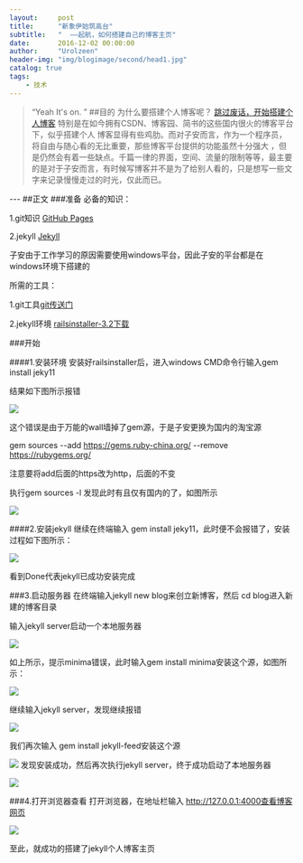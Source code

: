 ```yaml
---
layout:     post
title:      "新象伊始筑高台"
subtitle:   "  ——起航，如何搭建自己的博客主页"
date:       2016-12-02 00:00:00
author:     "Urolzeen"
header-img: "img/blogimage/second/head1.jpg"
catalog: true
tags:
    - 技术
---
```

> “Yeah It's on. ”
##目的
为什么要搭建个人博客呢？
[跳过废话，开始搭建个人博客](#build) 
特别是在如今拥有CSDN、博客园、简书的这些国内很火的博客平台下，似乎搭建个人 博客显得有些鸡肋。而对子安而言，作为一个程序员，将自由与随心看的无比重要，那些博客平台提供的功能虽然十分强大 ，但是仍然会有着一些缺点。千篇一律的界面，空间、流量的限制等等，最主要的是对于子安而言，有时候写博客并不是为了给别人看的，只是想写一些文字来记录慢慢走过的时光，仅此而已。

<p id = "build"></p>
---
##正文
###准备
必备的知识：

1.git知识  [GitHub Pages](https://pages.github.com/)
 
2.jekyll [Jekyll](http://jekyllrb.com/)


子安由于工作学习的原因需要使用windows平台，因此子安的平台都是在windows环境下搭建的

所需的工具：

1.git工具[git传送门](https://git-scm.com/downloads)

2.jekyll环境 [railsinstaller-3.2下载](http://pan.baidu.com/s/1pLKuVbH)

###开始

####1.安装环境
安装好railsinstaller后，进入windows CMD命令行输入gem install jeky11

结果如下图所示报错


![](http://i.imgur.com/OGhtyoE.png)


这个错误是由于万能的wall墙掉了gem源，于是子安更换为国内的淘宝源

gem sources --add https://gems.ruby-china.org/ --remove https://rubygems.org/

注意要将add后面的https改为http，后面的不变

执行gem sources -l 发现此时有且仅有国内的了，如图所示


![](http://i.imgur.com/xXwIbkS.png)

####2.安装jekyll
继续在终端输入 gem install jeky11，此时便不会报错了，安装过程如下图所示：

![](http://i.imgur.com/KqYAkBh.png)

看到Done代表jekyll已成功安装完成

###3.启动服务器
在终端输入jekyll new blog来创立新博客，然后 cd blog进入新建的博客目录

输入jekyll server启动一个本地服务器


![](http://i.imgur.com/oE5KZm5.png)

如上所示，提示minima错误，此时输入gem install minima安装这个源，如图所示：


![](http://i.imgur.com/wP1HGmz.png)

继续输入jekyll server，发现继续报错


![](http://i.imgur.com/gDUQVsX.png)

我们再次输入 gem install jekyll-feed安装这个源


![](http://i.imgur.com/nTVIYAh.png)
发现安装成功，然后再次执行jekyll server，终于成功启动了本地服务器


![](http://i.imgur.com/3Bbk8oc.png)

###4.打开浏览器查看
打开浏览器，在地址栏输入 http://127.0.0.1:4000查看博客网页


![](http://i.imgur.com/gO5jKQO.png)

至此，就成功的搭建了jekyll个人博客主页

